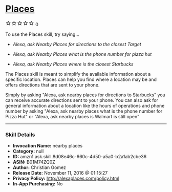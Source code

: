 # [Places](http://alexa.amazon.com/#skills/amzn1.ask.skill.8d08e46c-660c-4d50-a5a0-b2a1ab2cbe36)
![0 stars](../../images/ic_star_border_black_18dp_1x.png)![0 stars](../../images/ic_star_border_black_18dp_1x.png)![0 stars](../../images/ic_star_border_black_18dp_1x.png)![0 stars](../../images/ic_star_border_black_18dp_1x.png)![0 stars](../../images/ic_star_border_black_18dp_1x.png) 0

To use the Places skill, try saying...

* *Alexa, ask Nearby Places for directions to the closest Target*

* *Alexa, ask Nearby Places what is the phone number for pizza hut*

* *Alexa, ask Nearby Places where is the closest Starbucks*

The Places skill is meant to simplify the available information about a specific location. Places can help you find where a location may be and offers directions that are sent to your phone.

Simply by asking "Alexa, ask nearby places for directions to Starbucks" you can receive accurate directions sent to your phone. You can also ask for general information about a location like the hours of operations and phone number by asking "Alexa, ask nearby places what is the phone number for Pizza Hut" or "Alexa, ask nearby places is Walmart is still open"

***

### Skill Details

* **Invocation Name:** nearby places
* **Category:** null
* **ID:** amzn1.ask.skill.8d08e46c-660c-4d50-a5a0-b2a1ab2cbe36
* **ASIN:** B01M74ZQ0Z
* **Author:** Christian Gomez
* **Release Date:** November 11, 2016 @ 01:15:27
* **Privacy Policy:** http://alexaplaces.com/policy.html
* **In-App Purchasing:** No
